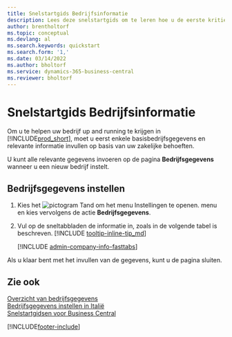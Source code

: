 ```yaml
---
title: Snelstartgids Bedrijfsinformatie
description: Lees deze snelstartgids om te leren hoe u de eerste kritieke velden over uw bedrijf in Business Central kunt invullen.
author: brentholtorf
ms.topic: conceptual
ms.devlang: al
ms.search.keywords: quickstart
ms.search.form: '1,'
ms.date: 03/14/2022
ms.author: bholtorf
ms.service: dynamics-365-business-central
ms.reviewer: bholtorf
---
```


# <a name="company-information-quick-start"></a>Snelstartgids Bedrijfsinformatie

Om u te helpen uw bedrijf up and running te krijgen in [!INCLUDE[prod_short](includes/prod_short.md)], moet u eerst enkele basisbedrijfsgegevens en relevante informatie invullen op basis van uw zakelijke behoeften.  

U kunt alle relevante gegevens invoeren op de pagina **Bedrijfsgegevens** wanneer u een nieuw bedrijf instelt.

## <a name="to-set-up-company-information"></a>Bedrijfsgegevens instellen

1. Kies het ![pictogram Tand om het menu Instellingen te openen.](media/ui-experience/settings_icon_small.png) menu en kies vervolgens de actie **Bedrijfsgegevens**.
2. Vul op de sneltabbladen de informatie in, zoals in de volgende tabel is beschreven. [!INCLUDE [tooltip-inline-tip_md](includes/tooltip-inline-tip_md.md)]

    [!INCLUDE [admin-company-info-fasttabs](includes/admin-company-info-fasttabs.md)]

Als u klaar bent met het invullen van de gegevens, kunt u de pagina sluiten.  

## <a name="see-also"></a>Zie ook

[Overzicht van bedrijfsgegevens](admin-company-information.md)  
[Bedrijfsgegevens instellen in Italië](LocalFunctionality/Italy/how-to-set-up-company-information.md)  
[Snelstartgidsen voor Business Central](quick-start-business-central.md)  


[!INCLUDE[footer-include](includes/footer-banner.md)]
